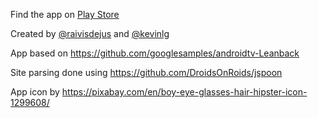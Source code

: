 Find the app on [Play Store](https://play.google.com/store/apps/details?id=com.scandiweb.straume_viewer)

Created by [@raivisdejus](https://github.com/raivisdejus) and [@kevinlg](https://github.com/kevinlg)

App based on https://github.com/googlesamples/androidtv-Leanback

Site parsing done using https://github.com/DroidsOnRoids/jspoon

App icon by https://pixabay.com/en/boy-eye-glasses-hair-hipster-icon-1299608/